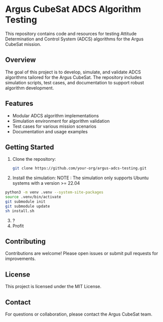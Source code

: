 # Argus CubeSat ADCS Algorithm Testing

This repository contains code and resources for testing Attitude Determination and Control System (ADCS) algorithms for the Argus CubeSat mission.

## Overview

The goal of this project is to develop, simulate, and validate ADCS algorithms tailored for the Argus CubeSat. The repository includes simulation scripts, test cases, and documentation to support robust algorithm development.

## Features

- Modular ADCS algorithm implementations
- Simulation environment for algorithm validation
- Test cases for various mission scenarios
- Documentation and usage examples

## Getting Started

1. Clone the repository:
    ```bash
    git clone https://github.com/your-org/argus-adcs-testing.git
    ```
2. Install the simulation:
NOTE : The simulation only supports Ubuntu systems with a version >= 22.04
```bash
python3 -m venv .venv --system-site-packages
source .venv/bin/activate
git submodule init
git submodule update
sh install.sh
```
3. ?
4. Profit

## Contributing

Contributions are welcome! Please open issues or submit pull requests for improvements.

## License

This project is licensed under the MIT License.

## Contact

For questions or collaboration, please contact the Argus CubeSat team.